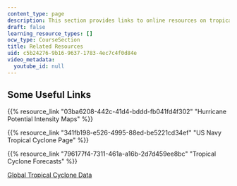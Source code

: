 ```yaml
---
content_type: page
description: This section provides links to online resources on tropical meteorology.
draft: false
learning_resource_types: []
ocw_type: CourseSection
title: Related Resources
uid: c5b24276-9b16-9637-1783-4ec7c4f0d84e
video_metadata:
  youtube_id: null
---
```

## Some Useful Links

{{% resource_link "03ba6208-442c-41d4-bddd-fb041fd4f302" "Hurricane Potential Intensity Maps" %}}

{{% resource_link "341fb198-e526-4995-88ed-be5221cd34ef" "US Navy Tropical Cyclone Page" %}}

{{% resource_link "796177f4-7311-461a-a16b-2d7d459ee8bc" "Tropical Cyclone Forecasts" %}}

[Global Tropical Cyclone Data](ftp://texmex.mit.edu/pub/emanuel/HURR/tracks/)